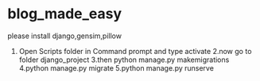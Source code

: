 # blog_made_easy

please install django,gensim,pillow

1. Open Scripts folder in Command prompt and type activate
2.now go to folder django_project
3.then python manage.py makemigrations
4.python manage.py migrate
5.python manage.py runserve
